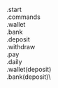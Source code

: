 .start\
.commands\
.wallet\
.bank\
.deposit\
.withdraw\
.pay\
.daily\
.wallet(deposit)\
.bank(deposit)\

